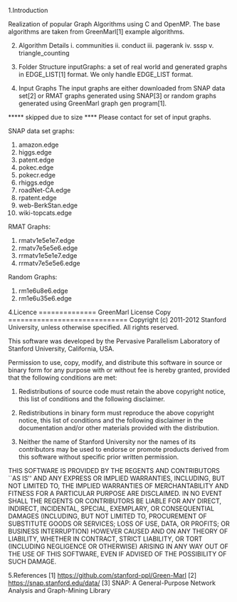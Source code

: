1.Introduction

Realization of popular Graph Algorithms using C and OpenMP.
The base algorithms are taken from GreenMarl[1] example algorithms.







2. Algorithm Details
i. communities
ii. conduct
iii. pagerank
iv. sssp
v. triangle_counting


3. Folder Structure
   inputGraphs: a set of real world and generated graphs in EDGE_LIST[1] format. We only handle EDGE_LIST format. 



4. Input Graphs
The input graphs are either downloaded from SNAP data set[2] or RMAT graphs generated using SNAP[3] or random graphs generated using GreenMarl graph gen program[1].

***** skipped due to size **** Please contact for set of input graphs.

SNAP data set graphs:
1. amazon.edge
2. higgs.edge
3. patent.edge
4. pokec.edge
5. pokecr.edge
6. rhiggs.edge
7. roadNet-CA.edge
8. rpatent.edge
9. web-BerkStan.edge
10. wiki-topcats.edge 

RMAT Graphs:
1. rmatv1e5e1e7.edge
2. rmatv7e5e5e6.edge
3. rrmatv1e5e1e7.edge
4. rrmatv7e5e5e6.edge 


Random Graphs:
1. rm1e6u8e6.edge
2. rm1e6u35e6.edge 



4.Licence
============== GreenMarl License Copy =============================
Copyright (c) 2011-2012 Stanford University, unless otherwise specified.
All rights reserved.

This software was developed by the Pervasive Parallelism Laboratory of
Stanford University, California, USA.

Permission to use, copy, modify, and distribute this software in source
or binary form for any purpose with or without fee is hereby granted,
provided that the following conditions are met:

   1. Redistributions of source code must retain the above copyright
         notice, this list of conditions and the following disclaimer.

   2. Redistributions in binary form must reproduce the above copyright
         notice, this list of conditions and the following disclaimer in the
	       documentation and/or other materials provided with the distribution.

   3. Neither the name of Stanford University nor the names of its
         contributors may be used to endorse or promote products derived
	       from this software without specific prior written permission.


THIS SOFTWARE IS PROVIDED BY THE REGENTS AND CONTRIBUTORS ``AS IS'' AND
ANY EXPRESS OR IMPLIED WARRANTIES, INCLUDING, BUT NOT LIMITED TO, THE
IMPLIED WARRANTIES OF MERCHANTABILITY AND FITNESS FOR A PARTICULAR PURPOSE
ARE DISCLAIMED. IN NO EVENT SHALL THE REGENTS OR CONTRIBUTORS BE LIABLE
FOR ANY DIRECT, INDIRECT, INCIDENTAL, SPECIAL, EXEMPLARY, OR CONSEQUENTIAL
DAMAGES (INCLUDING, BUT NOT LIMITED TO, PROCUREMENT OF SUBSTITUTE GOODS OR
SERVICES; LOSS OF USE, DATA, OR PROFITS; OR BUSINESS INTERRUPTION) HOWEVER
CAUSED AND ON ANY THEORY OF LIABILITY, WHETHER IN CONTRACT, STRICT
LIABILITY, OR TORT (INCLUDING NEGLIGENCE OR OTHERWISE) ARISING IN ANY WAY
OUT OF THE USE OF THIS SOFTWARE, EVEN IF ADVISED OF THE POSSIBILITY OF
SUCH DAMAGE.





5.References
[1] https://github.com/stanford-ppl/Green-Marl
[2] https://snap.stanford.edu/data/
[3] SNAP: A General-Purpose Network Analysis and Graph-Mining Library


